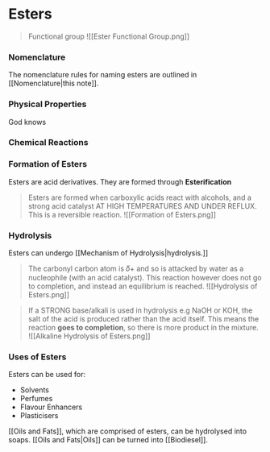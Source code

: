 # Esters
>Functional group
>![[Ester Functional Group.png]]

### Nomenclature
The nomenclature rules for naming esters are outlined in [[Nomenclature|this note]].

### Physical Properties
God knows

### Chemical Reactions
### Formation of Esters
Esters are acid derivatives. They are formed through **Esterification**
>Esters are formed when carboxylic acids react with alcohols, and a strong acid catalyst AT HIGH TEMPERATURES AND UNDER REFLUX. This is a reversible reaction.
>![[Formation of Esters.png]]
### Hydrolysis
Esters can undergo [[Mechanism of Hydrolysis|hydrolysis.]]
> The carbonyl carbon atom is 𝛿+ and so is attacked by water as a nucleophile (with an acid catalyst).
> This reaction however does not go to completion, and instead an equilibrium is reached.
> ![[Hydrolysis of Esters.png]]

> If a STRONG base/alkali is used in hydrolysis e.g NaOH or KOH, the salt of the acid is produced rather than the acid itself. This means the reaction **goes to completion**, so there is more product in the mixture.
> ![[Alkaline Hydrolysis of Esters.png]]

### Uses of Esters
Esters can be used for:
- Solvents
- Perfumes
- Flavour Enhancers
- Plasticisers

[[Oils and Fats]], which are comprised of esters, can be hydrolysed into soaps.
[[Oils and Fats|Oils]] can be turned into [[Biodiesel]].

